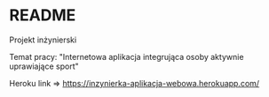 # README
Projekt inżynierski

Temat pracy: "Internetowa aplikacja integrująca osoby aktywnie uprawiające sport"

Heroku link => https://inzynierka-aplikacja-webowa.herokuapp.com/
